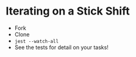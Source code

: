 # Iterating on a Stick Shift

* Fork
* Clone
* `jest --watch-all`
* See the tests for detail on your tasks!
